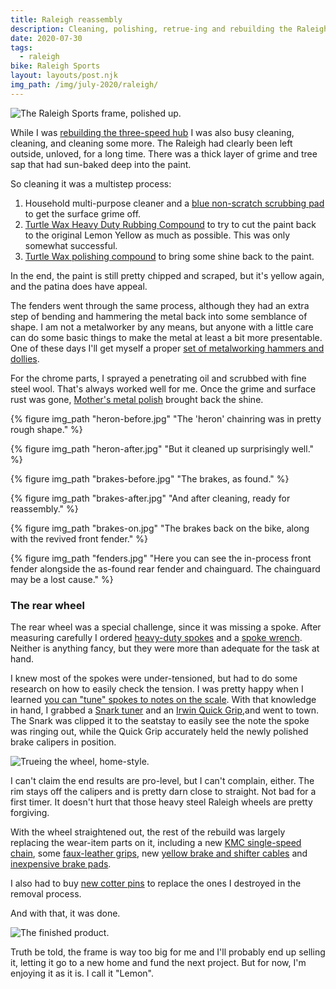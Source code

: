 ```yaml
---
title: Raleigh reassembly
description: Cleaning, polishing, retrue-ing and rebuilding the Raleigh Sports
date: 2020-07-30
tags:
  - raleigh
bike: Raleigh Sports
layout: layouts/post.njk
img_path: /img/july-2020/raleigh/
---
```


<img src="{{ img_path }}frame.jpg" alt="The Raleigh Sports frame, polished up." class="wide">

While I was [rebuilding the three-speed hub](/posts/july-2020/three-speed-rebuild/) I was also busy cleaning, cleaning, and cleaning some more. The Raleigh had clearly been left outside, unloved, for a long time. There was a thick layer of grime and tree sap that had sun-baked deep into the paint.

So cleaning it was a multistep process: 

1. Household multi-purpose cleaner and a [blue non-scratch scrubbing pad](https://amzn.to/2PIvM55) to get the surface grime off.
2. [Turtle Wax Heavy Duty Rubbing Compound](https://amzn.to/33BFbmV) to try to cut the paint back to the original Lemon Yellow as much as possible. This was only somewhat successful.
3. [Turtle Wax polishing compound](https://amzn.to/33BkKql) to bring some shine back to the paint.

In the end, the paint is still pretty chipped and scraped, but it's yellow again, and the patina does have appeal.

The fenders went through the same process, although they had an extra step of bending and hammering the metal back into some semblance of shape. I am not a metalworker by any means, but anyone with a little care can do some basic things to make the metal at least a bit more presentable. One of these days I'll get myself a proper [set of metalworking hammers and dollies](https://amzn.to/2DOTMk9).

For the chrome parts, I sprayed a penetrating oil and scrubbed with fine steel wool. That's always worked well for me. Once the grime and surface rust was gone, [Mother's metal polish](https://amzn.to/2XEvGQl) brought back the shine.

<div class="photogrid">
  {% figure img_path "heron-before.jpg" "The 'heron' chainring was in pretty rough shape."  %}

  {% figure img_path "heron-after.jpg" "But it cleaned up surprisingly well."  %}

  {% figure img_path "brakes-before.jpg" "The brakes, as found."  %}

  {% figure img_path "brakes-after.jpg" "And after cleaning, ready for reassembly."  %}

  {% figure img_path "brakes-on.jpg" "The brakes back on the bike, along with the revived front fender."  %}

  {% figure img_path "fenders.jpg" "Here you can see the in-process front fender alongside the as-found rear fender and chainguard. The chainguard may be a lost cause."  %}
</div>

### The rear wheel

The rear wheel was a special challenge, since it was missing a spoke. After measuring carefully I ordered [heavy-duty spokes](https://amzn.to/2PGgxJI) and a [spoke wrench](https://amzn.to/3aildPw). Neither is anything fancy, but they were more than adequate for the task at hand.

I knew most of the spokes were under-tensioned, but had to do some research on how to easily check the tension. I was pretty happy when I learned [you can "tune" spokes to notes on the scale](https://www.sheldonbrown.com/spoke-pitch.html). With that knowledge in hand, I grabbed a [Snark tuner](https://amzn.to/3aiPDAZ) and an [Irwin Quick Grip](https://amzn.to/3ivQAcb),and went to town. The Snark was clipped it to the seatstay to easily see the note the spoke was ringing out, while the Quick Grip accurately held the newly polished brake calipers in position.

<img src="{{ img_path }}trueing.jpg" alt="Trueing the wheel, home-style." class="wide" />

I can't claim the end results are pro-level, but I can't complain, either. The rim stays off the calipers and is pretty darn close to straight. Not bad for a first timer. It doesn't hurt that those heavy steel Raleigh wheels are pretty forgiving.

With the wheel straightened out, the rest of the rebuild was largely replacing the wear-item parts on it, including a new [KMC single-speed chain](https://amzn.to/2PMnyJ7), some [faux-leather grips](https://amzn.to/2CiEGmy), new [yellow brake and shifter cables](https://amzn.to/31J0U9Z) and [inexpensive brake pads](https://amzn.to/2DM7ogr).

I also had to buy [new cotter pins](https://amzn.to/2DSbrHF) to replace the ones I destroyed in the removal process.

And with that, it was done.

<img src="{{ img_path }}raleigh-done.jpg" alt="The finished product." class="wide" />

Truth be told, the frame is way too big for me and I'll probably end up selling it, letting it go to a new home and fund the next project. But for now, I'm enjoying it as it is. I call it "Lemon".

